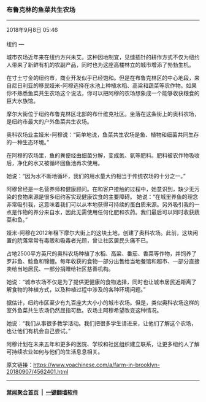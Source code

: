 ### 布鲁克林的鱼菜共生农场 
------------------------

<div class="published">
 <span class="date" title="中国时间">
  <time datetime="2018-09-08T05:46:02+08:00">
   2018年9月8日 05:46
  </time>
 </span>
</div>
<br/>
<div class="wsw">
 <span class="dateline">
  纽约 —
 </span>
 <p>
  城市农场近年来在纽约方兴未艾。这种因地制宜，见缝插针的耕作方式不仅为纽约人带来了新鲜有机的农副产品，同时也为这座高楼林立的城市增添了勃勃生机。
 </p>
 <p>
  在寸土寸金的纽约市，商业开发似乎已经饱和。但是在布鲁克林区的中心地段，来自尼日利亚的移民娅米-阿穆选择在水池上种植水稻、高粱和蔬菜等农作物。如果你不熟悉鱼菜共生农场这个说法，你可以把阿穆的农场想象成一个能够收获粮食的巨大水族馆。
 </p>
 <p>
  摩尔大街位于纽约布鲁克林区北部的布什维克社区。坐落在这条街上的奥科农场，是纽约市最大的户外鱼菜共生农场。
 </p>
 <p>
  奥科农场业主娅米-阿穆说：“简单地说，鱼菜共生农场是鱼、植物和细菌共同生存的一种生态环境。”
 </p>
 <p>
  在阿穆的农场里，鱼的粪便经由细菌分解，变成氮、氨等肥料。肥料被农作物吸收后，净化的水又被循环回鱼池再次使用。
 </p>
 <p>
  她说：“因为水不断地循环，我们的用水量大约相当于传统农场的十分之一。”
 </p>
 <p>
  阿穆曾经是一名营养师和健康顾问。在和客户接触的过程中，她意识到，缺少无污染的食物来源是很多纽约客实现健康饮食的主要障碍。 她说：“在城里养鱼的理念非常吸引我，这意味着我们可以从本地获得可持续的蛋白质来源。另外吸引我的一点是作物的养分来自水，因此无需使用任何化肥和农药。我们最后可以同时收获蔬菜和鱼。”
 </p>
 <p>
  娅米-阿穆在2012年租下摩尔大街上的这块土地，创建了奥科农场。此前，这块闲置的院落常常有毒贩和吸毒者光顾，曾让社区居民头痛不已。
 </p>
 <p>
  占地2500平方英尺的奥科农场种植了水稻、高粱、番茄、香菜等作物，并饲养了罗非鱼、鲶鱼和锦鲤。每年收获的食物一部分出售给当地餐馆和超市、一部分直接卖给当地居民、一部分捐赠给社区慈善机构。
 </p>
 <p>
  她说：“城市农场不仅是为了提供更健康的食物选择，同时也让城市居民近距离了解食物的种植方式，以及种植过程中涉及的各种环境问题。”
 </p>
 <p>
  据估计，纽约市区至少有九百座大大小小的城市农场。但是，类似奥科农场这样的室外鱼菜共生农场仍然屈指可数。农场主阿穆希望改变这种情况。
 </p>
 <p>
  她说：“我们从事很多教学活动。我们把很多学生请进来，让他们了解这个农场，也让他们有机会自己尝试。”
 </p>
 <p>
  阿穆计划在未来五年和更多的医院、学校和社区组织建立联系，让更多纽约人了解可持续农业如何与他们的生活息息相关。
 </p>
</div>

原文链接：https://www.voachinese.com/a/farm-in-brooklyn-20180907/4562401.html


------------------------
#### [禁闻聚合首页](https://github.com/gfw-breaker/banned-news/blob/master/README.md) &nbsp;|&nbsp;  [一键翻墙软件](https://github.com/gfw-breaker/nogfw/blob/master/README.md)